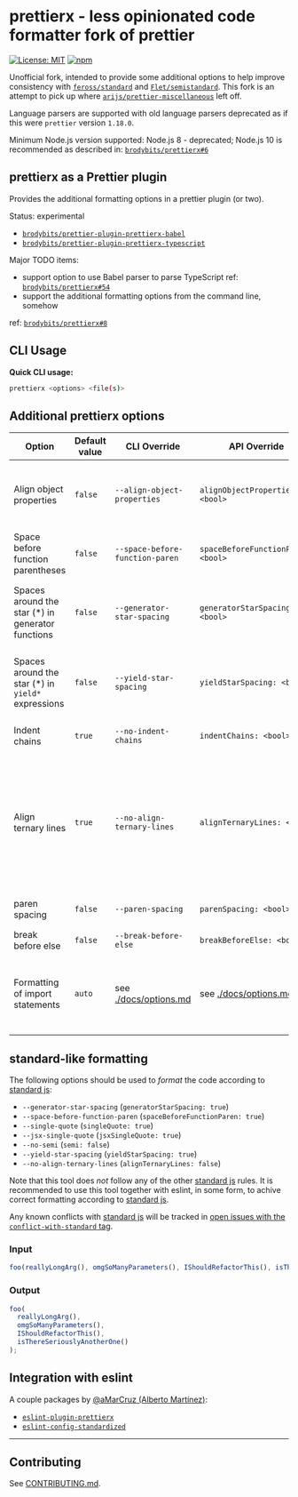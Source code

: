 # prettierx - less opinionated code formatter fork of prettier

[![License: MIT](https://img.shields.io/badge/license-MIT-blue.svg?style=flat)](LICENSE)
[![npm](https://img.shields.io/npm/v/prettierx.svg)](https://www.npmjs.com/package/prettierx)

Unofficial fork, intended to provide some additional options to help improve consistency with [`feross/standard`](https://github.com/standard/standard) and [`Flet/semistandard`](https://github.com/Flet/semistandard). This fork is an attempt to pick up where [`arijs/prettier-miscellaneous`](https://github.com/arijs/prettier-miscellaneous) left off.

Language parsers are supported with old language parsers deprecated as if this were `prettier` version `1.18.0`.

Minimum Node.js version supported: Node.js 8 - deprecated; Node.js 10 is recommended as described in: [`brodybits/prettierx#6`](https://github.com/brodybits/prettierx/issues/6)

## prettierx as a Prettier plugin

Provides the additional formatting options in a prettier plugin (or two).

Status: experimental

- [`brodybits/prettier-plugin-prettierx-babel`](https://github.com/brodybits/prettier-plugin-prettierx-babel)
- [`brodybits/prettier-plugin-prettierx-typescript`](https://github.com/brodybits/prettier-plugin-prettierx-typescript)

Major TODO items:

- support option to use Babel parser to parse TypeScript ref: [`brodybits/prettierx#54`](https://github.com/brodybits/prettierx/issues/54)
- support the additional formatting options from the command line, somehow

ref: [`brodybits/prettierx#8`](https://github.com/brodybits/prettierx/issues/8)

## CLI Usage

**Quick CLI usage:**

```sh
prettierx <options> <file(s)>
```

## Additional prettierx options

| Option                                               | Default value | CLI Override                               | API Override                               | Description                                                                                                                                                                                         |
| ---------------------------------------------------- | ------------- | ------------------------------------------ | ------------------------------------------ | --------------------------------------------------------------------------------------------------------------------------------------------------------------------------------------------------- |
| Align object properties                              | `false`       | `--align-object-properties`                | `alignObjectProperties: <bool>`            | Align colons in multiline object literals (not applied with any of the JSON parsers).                                                                                                               |
| Space before function parentheses                    | `false`       | `--space-before-function-paren`            | `spaceBeforeFunctionParen: <bool>`         | Put a space before function parenthesis.                                                                                                                                                            |
| Spaces around the star (\*\) in generator functions  | `false`       | `--generator-star-spacing`                 | `generatorStarSpacing: <bool>`             | Add spaces around the star (\*) in generator functions (before and after - from eslint).                                                                                                            |
| Spaces around the star (\*\) in `yield*` expressions | `false`       | `--yield-star-spacing`                     | `yieldStarSpacing: <bool>`                 | Add spaces around the star (\*) in yield\* expressions (before and after - from eslint).                                                                                                            |
| Indent chains                                        | `true`        | `--no-indent-chains`                       | `indentChains: <bool>`                     | Print indents at the start of chained calls.                                                                                                                                                        |
| Align ternary lines                                  | `true`        | `--no-align-ternary-lines`                 | `alignTernaryLines: <bool>`                | Align ternary lines in case of multiline ternery term (default behavior, which is in conflict with ESLint/StandardJS behavior). Should be disabled for consistency with ESLint/StandardJS behavior. |
| paren spacing                                        | `false`       | `--paren-spacing`                          | `parenSpacing: <bool>`                     | Print spaces between parens, WordPress style.                                                                                                                                                       |
| break before else                                    | `false`       | `--break-before-else`                      | `breakBeforeElse: <bool>`                  | Always add a line break before else.                                                                                                                                                                |
| Formatting of import statements                      | `auto`        | see [./docs/options.md](./docs/options.md) | see [./docs/options.md](./docs/options.md) | Formatting of import statements, may be `oneline` to avoid conflict with VSCode "Organize Imports" feature.                                                                                         |

## standard-like formatting

The following options should be used to _format_ the code according to [standard js](https://standardjs.com/):

- `--generator-star-spacing` (`generatorStarSpacing: true`)
- `--space-before-function-paren` (`spaceBeforeFunctionParen: true`)
- `--single-quote` (`singleQuote: true`)
- `--jsx-single-quote` (`jsxSingleQuote: true`)
- `--no-semi` (`semi: false`)
- `--yield-star-spacing` (`yieldStarSpacing: true`)
- `--no-align-ternary-lines` (`alignTernaryLines: false`)

Note that this tool does _not_ follow any of the other [standard js](https://standardjs.com/) rules. It is recommended to use this tool together with eslint, in some form, to achive correct formatting according to [standard js](https://standardjs.com/).

Any known conflicts with [standard js](https://standardjs.com/) will be tracked in [open issues with the `conflict-with-standard` tag](https://github.com/brodybits/prettierx/issues?q=is%3Aissue+label%3Aconflict-with-standard+is%3Aopen).

<!-- - FUTURE TBD prettierx vs prettier (???):
![Prettier Banner](https://raw.githubusercontent.com/prettier/prettier-logo/master/images/prettier-banner-light.png)

<h2 align="center">Opinionated Code Formatter</h2>

<p align="center">
  <em>
    JavaScript
    · TypeScript
    · Flow
    · JSX
    · JSON
  </em>
  <br />
  <em>
    CSS
    · SCSS
    · Less
  </em>
  <br />
  <em>
    HTML
    · Vue
    · Angular
  </em>
  <br />
  <em>
    GraphQL
    · Markdown
    · YAML
  </em>
  <br />
  <em>
    <a href="https://prettier.io/docs/en/plugins.html">
      Your favorite language?
    </a>
  </em>
</p>

<p align="center">
  <a href="https://dev.azure.com/prettier/prettier/_build/latest?definitionId=5">
    <img alt="Azure Pipelines Build Status" src="https://img.shields.io/azure-devops/build/prettier/79013671-677c-4846-a6d8-3050d40e21c0/5.svg?style=flat-square&label=build&branchName=master"></a>
  <a href="https://codecov.io/gh/prettier/prettier">
    <img alt="Codecov Coverage Status" src="https://img.shields.io/codecov/c/github/prettier/prettier.svg?style=flat-square"></a>
  <a href="https://twitter.com/acdlite/status/974390255393505280">
    <img alt="Blazing Fast" src="https://img.shields.io/badge/speed-blazing%20%F0%9F%94%A5-brightgreen.svg?style=flat-square"></a>
  <br/>
  <a href="https://www.npmjs.com/package/prettier">
    <img alt="npm version" src="https://img.shields.io/npm/v/prettier.svg?style=flat-square"></a>
  <a href="https://www.npmjs.com/package/prettier">
    <img alt="weekly downloads from npm" src="https://img.shields.io/npm/dw/prettier.svg?style=flat-square"></a>
  <a href="#badge">
    <img alt="code style: prettier" src="https://img.shields.io/badge/code_style-prettier-ff69b4.svg?style=flat-square"></a>
  <a href="https://gitter.im/jlongster/prettier">
    <img alt="Chat on Gitter" src="https://img.shields.io/gitter/room/jlongster/prettier.svg?style=flat-square"></a>
  <a href="https://twitter.com/PrettierCode">
    <img alt="Follow Prettier on Twitter" src="https://img.shields.io/twitter/follow/prettiercode.svg?label=follow+prettier&style=flat-square"></a>
</p>
- -->

<!-- FUTURE TBD improved description of feature from WordPress Prettier fork somewhere:
## WordPress Prettier

This is a fork of Prettier that adds a new command line option `--paren-spacing` which inserts many extra spaces inside parentheses, the way how projects in the WordPress ecosystem (Calypso, Gutenberg, etc.) like to format their code.
- -->

<!-- - FUTURE TBD prettierx vs prettier (???):
In order to install a version based on a particular upstream version (like 1.x.x), run
```sh
npm i --save-dev "git+https://github.com/Automattic/wp-prettier.git#wp-prettier-1.x.x"
```
To figure out what the latest supported version of the fork is, look at the default branch of this repository.

The original readme continues unchanged below:

## Intro

Prettier is an opinionated code formatter. It enforces a consistent style by parsing your code and re-printing it with its own rules that take the maximum line length into account, wrapping code when necessary.
- --
- -->

### Input

<!-- prettier-ignore -->
```js
foo(reallyLongArg(), omgSoManyParameters(), IShouldRefactorThis(), isThereSeriouslyAnotherOne());
```

### Output

```js
foo(
  reallyLongArg(),
  omgSoManyParameters(),
  IShouldRefactorThis(),
  isThereSeriouslyAnotherOne()
);
```

<!-- - FUTURE TBD prettierx vs prettier (???):
Prettier can be run [in your editor](http://prettier.io/docs/en/editors.html) on-save, in a [pre-commit hook](https://prettier.io/docs/en/precommit.html), or in [CI environments](https://prettier.io/docs/en/cli.html#list-different) to ensure your codebase has a consistent style without devs ever having to post a nit-picky comment on a code review ever again!
- -->

## Integration with eslint

A couple packages by [@aMarCruz (Alberto Martínez)](https://github.com/aMarCruz):

- [`eslint-plugin-prettierx`](https://www.npmjs.com/package/eslint-plugin-prettierx)
- [`eslint-config-standardized`](https://www.npmjs.com/package/eslint-config-standardize)

<!-- -- --- -- -->

<!-- - FUTURE TBD prettierx vs prettier (???):
**[Documentation](https://prettier.io/docs/en/)**
- -->

<!-- prettier-ignore -->
<!-- - FUTURE TBD prettierx vs prettier (???):
[Install](https://prettier.io/docs/en/install.html) ·
[Options](https://prettier.io/docs/en/options.html) ·
[CLI](https://prettier.io/docs/en/cli.html) ·
[API](https://prettier.io/docs/en/api.html)

**[Playground](https://prettier.io/playground/)**
- -->

---

<!-- - FUTURE TBD prettierx vs prettier (???):
## Badge

Show the world you're using _Prettier_ → [![code style: prettier](https://img.shields.io/badge/code_style-prettier-ff69b4.svg?style=flat-square)](https://github.com/prettier/prettier)

```md
[![code style: prettier](https://img.shields.io/badge/code_style-prettier-ff69b4.svg?style=flat-square)](https://github.com/prettier/prettier)
```
- -->

## Contributing

See [CONTRIBUTING.md](CONTRIBUTING.md).
